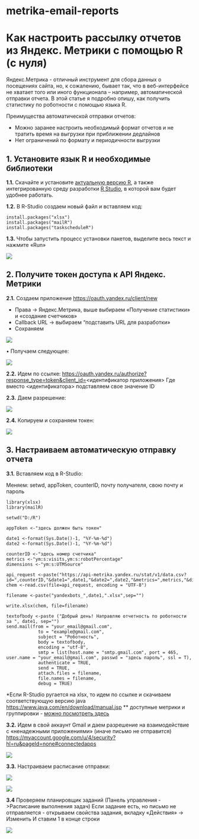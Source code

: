 # metrika-email-reports

# Как настроить рассылку отчетов из Яндекс. Метрики с помощью R (с нуля) #

Яндекс.Метрика -  отличный инструмент для сбора данных о посещениях сайта, но, к сожалению, бывает так, что в веб-интерфейсе не хватает того или иного функционала – например, автоматической отправки отчета. В этой статье я подробно опишу, как получить статистику по роботности c помощью языка R.

Преимущества автоматической отправки отчетов:
+ Можно заранее настроить необходимый формат отчетов и не тратить время на выгрузки при приближении дедлайнов
+ Нет ограничений по формату и периодичности выгрузки


## 1. Установите язык R и необходимые библиотеки ##
**1.1.**	 Скачайте и установите [актуальную версию R](https://cran.r-project.org/bin/windows/base/), а также интегрированную среду разработки [R Studio](https://www.rstudio.com/products/rstudio/download/#download), в которой вам будет удобнее работать.



**1.2.**	 В R-Studio создаем новый файл и вставляем код:

	install.packages("xlsx")
	install.packages("mailR")
	install.packages("taskscheduleR")



**1.3.**	 Чтобы запустить процесс установки пакетов, выделите весь текст и нажмите «Run»

![](https://github.com/usikoksana/metrika-email-reports/blob/master/r_1.png?raw=true)

## 2. Получите токен доступа к API Яндекс. Метрики ##
**2.1.**	Создаем приложение https://oauth.yandex.ru/client/new 
+ Права -> Яндекс.Метрика, выше выбираем «Получение статистики» и «создание счетчиков»
+ Callback URL -> выбираем “подставить URL для разработки»
+ Сохраняем 
 
![](https://github.com/usikoksana/metrika-email-reports/blob/master/r_2.png?raw=true)

•	Получаем следующее:
 
![](https://github.com/usikoksana/metrika-email-reports/blob/master/r_3.png?raw=true) 
 

**2.2.**	Идем по ссылке: https://oauth.yandex.ru/authorize?response_type=token&client_id=<идентификатор приложения>
Где вместо <идентификатора>  подставляем свое  значение ID


**2.3.**	Даем разрешение:

![](https://github.com/usikoksana/metrika-email-reports/blob/master/r_4.png?raw=true)
 

**2.4.**	Копируем и сохраняем токен:
 
![](https://github.com/usikoksana/metrika-email-reports/blob/master/r_5.png?raw=true)


## 3. Настраиваем автоматическую отправку отчета ##
**3.1.**	Вставляем код в R-Studio:

Меняем: setwd, appToken, counterID, почту получателя, свою почту и пароль

	library(xlsx) 
	library(mailR)

	setwd("D:/R") 

	appToken <-"здесь должен быть токен" 

	date1 <-format(Sys.Date()-1, "%Y-%m-%d") 
	date2 <-format(Sys.Date()-1, "%Y-%m-%d")

	counterID <-"здесь номер счетчика" 
	metrics <-"ym:s:visits,ym:s:robotPercentage"
	dimensions <-"ym:s:UTMSource"

	api_request <-paste("https://api-metrika.yandex.ru/stat/v1/data.csv?id=",counterID,"&date1=",date1,"&date2=",date2,"&metrics=",metrics,"&dimensions=",dimensions,"&oauth_token=",appToken,sep="")
	chem <-read.csv(file=api_request, encoding = "UTF-8")

	filename <-paste("yandexbots_",date1,".xlsx",sep="")  

	write.xlsx(chem, file=filename) 

	textofbody <-paste ("Добрый день! Направляю отчетность по роботности за ", date1, sep="")
	send.mail(from = "your_email@gmail.com",
          		to = "example@gmail.com",
          		subject = "Роботность",
         	 	body = textofbody,
          		encoding = "utf-8",
          		smtp = list(host.name = "smtp.gmail.com", port = 465, user.name = "your_email@gmail.com", passwd = "здесь пароль", ssl = T),
          		authenticate = TRUE,
          		send = TRUE,
          		attach.files = filename,
          		file.names = filename, 
          		debug = TRUE)

 *Если R-Studio ругается на xlsx, то идем по ссылке и скачиваем соответствующую версию java https://www.java.com/en/download/manual.jsp 
** доступные метрики и группировки - [можно посмотреть здесь](https://tech.yandex.ru/metrika/doc/api2/api_v1/attributes/visits/behavior-docpage/)

**3.2.**	Идем в свой аккаунт Gmail и даем разрешение на взаимодействие с «ненадежными приложениями»  (иначе письмо не отправится) 
https://myaccount.google.com/u/4/security?hl=ru&pageId=none#connectedapps 

![](https://github.com/usikoksana/metrika-email-reports/blob/master/r_6.png?raw=true)


**3.3.**	Настраиваем расписание отправки:

![](https://github.com/usikoksana/metrika-email-reports/blob/master/r_7.png?raw=true)

![](https://github.com/usikoksana/metrika-email-reports/blob/master/r_8.png?raw=true)


**3.4** Проверяем планировщик заданий (Панель управления ->Расписание выполнения задач)
 Если задание есть, но письмо не отправляется - открываем свойства задания, вкладку «Действия» -> Изменить
 И ставим 1 в конце строки 
 
![](https://github.com/usikoksana/metrika-email-reports/blob/master/r_9.png?raw=true)
